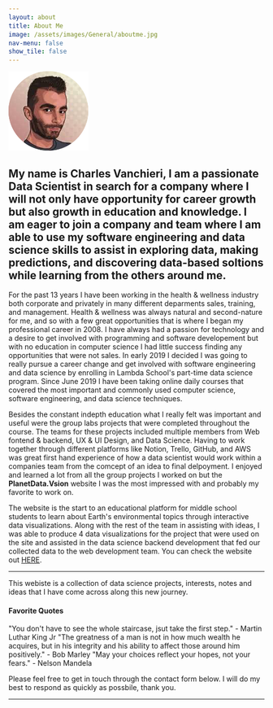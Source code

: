 ```yaml
---
layout: about
title: About Me
image: /assets/images/General/aboutme.jpg
nav-menu: false
show_tile: false
---
```


![ProfilePic](/assets/images/General/aboutme.jpg)

## My name is Charles Vanchieri, I am a passionate Data Scientist in search for a company where I will not only have opportunity for career growth but also growth in education and knowledge.  I am eager to join a company and team where I am able to use my software engineering and data science skills to assist in exploring data, making predictions, and discovering data-based soltions while learning from the others around me.

 For the past 13 years I have been working in the health & wellness industry both corporate and privately in many different deparments sales, training, and management.  Health & wellness was always natural and second-nature for me, and so with a few great opportunities that is where I began my professional career in 2008.  I have always had a passion for technology and a desire to get involved with programming and software developement but with no education in computer science I had little success finding any opportunities that were not sales. In early 2019 I decided I was going to really pursue a career change and get involved with software engineering and data science by enrolling in Lambda School's part-time data science program.  Since June 2019 I have been 
taking online daily courses that covered the most important and commonly used computer science, software engineering, and data science techniques.  

Besides the constant indepth education what I really felt was important and useful were the group labs projects that were completed throughout the course.  The teams for these projects included multiple members from Web fontend & backend, UX & UI Design, and Data Science.  Having to work together through different platforms like Notion, Trello, GitHub, and AWS was great first hand experience of how a data scientist would work within a companies team from the comcept of an idea to final delpoyment.  I enjoyed and learned a lot from all the group projects I worked on but the **PlanetData.Vsion** website I was the most impressed with and probably my favorite to work on.  

The website is the start to an educational platform for middle school students to learn about Earth's environmental topics through interactive data visualizations.  Along with the rest of the team in assisting with ideas, I was able to produce 4 data visualizations for the project that were used on the site and assisted in the data science backend development that fed our collected data to the web development team.  You can check the website out [HERE](https://planetdata.vision).

---
This webiste is a collection of data science projects, interests, notes and ideas that I have come across along this new journey.

#### Favorite Quotes 

"You don't have to see the whole staircase, jsut take the first step." - Martin Luthar King Jr
"The greatness of a man is not in how much wealth he acquires, but in his integrity and his ability to affect those around him positively." - Bob Marley
"May your choices reflect your hopes, not your fears." - Nelson Mandela

Please feel free to get in touch through the contact form below.  I will do my best to respond as quickly as possbile, thank you.

---

